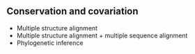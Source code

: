 ## Conservation and covariation
- Multiple structure alignment
- Multiple structure alignment + multiple sequence alignment
- Phylogenetic inference 
